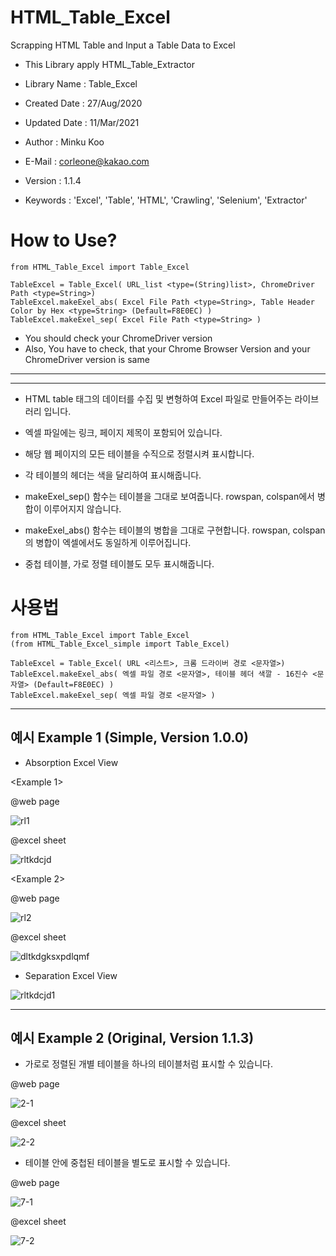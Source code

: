 # HTML_Table_Excel
Scrapping HTML Table and Input a Table Data to Excel

- This Library apply HTML_Table_Extractor

- Library Name : Table_Excel
- Created Date : 27/Aug/2020
- Updated Date : 11/Mar/2021
- Author : Minku Koo
- E-Mail : corleone@kakao.com
- Version : 1.1.4
- Keywords : 'Excel', 'Table', 'HTML', 'Crawling', 'Selenium', 'Extractor'



# How to Use?
 ```
from HTML_Table_Excel import Table_Excel

TableExcel = Table_Excel( URL_list <type=(String)list>, ChromeDriver Path <type=String>)
TableExcel.makeExel_abs( Excel File Path <type=String>, Table Header Color by Hex <type=String> (Default=F8E0EC) )
TableExcel.makeExel_sep( Excel File Path <type=String> )
```


 * You should check your ChromeDriver version
 * Also, You have to check, that your Chrome Browser Version and your ChromeDriver version is same

----------------------------------------------------------------------------------------------------------------------------
----------------------------------------------------------------------------------------------------------------------------


- HTML table 태그의 데이터를 수집 및 변형하여 Excel 파일로 만들어주는 라이브러리 입니다.
- 엑셀 파일에는 링크, 페이지 제목이 포함되어 있습니다.
- 해당 웹 페이지의 모든 테이블을 수직으로 정렬시켜 표시합니다.
- 각 테이블의 헤더는 색을 달리하여 표시해줍니다.


- makeExel_sep() 함수는 테이블을 그대로 보여줍니다. rowspan, colspan에서 병합이 이루어지지 않습니다.
- makeExel_abs() 함수는 테이블의 병합을 그대로 구현합니다. rowspan, colspan의 병합이 엑셀에서도 동일하게 이루어집니다.
- 중첩 테이블, 가로 정렬 테이블도 모두 표시해줍니다.

# 사용법
 ```
 from HTML_Table_Excel import Table_Excel
 (from HTML_Table_Excel_simple import Table_Excel)
 
TableExcel = Table_Excel( URL <리스트>, 크롬 드라이버 경로 <문자열>)
TableExcel.makeExel_abs( 엑셀 파일 경로 <문자열>, 테이블 헤더 색깔 - 16진수 <문자열> (Default=F8E0EC) )
TableExcel.makeExel_sep( 엑셀 파일 경로 <문자열> )
```



----------------------------------------------------------------------------------------------------------------------------
## 예시 Example 1 (Simple, Version 1.0.0)


- Absorption Excel View

<Example 1>

@web page

![rl1](https://user-images.githubusercontent.com/25974226/91436990-1acacb80-e8a4-11ea-9f0b-89874406c723.PNG)

@excel sheet

![rltkdcjd](https://user-images.githubusercontent.com/25974226/91434845-5cf20e00-e8a0-11ea-9ef7-27b55dc51401.PNG)
 
 
 
<Example 2>

@web page

![rl2](https://user-images.githubusercontent.com/25974226/91436997-1c948f00-e8a4-11ea-8461-1f1eaab75dc1.PNG)

@excel sheet

![dltkdgksxpdlqmf](https://user-images.githubusercontent.com/25974226/91434909-772bec00-e8a0-11ea-81d5-c6347a9cb743.PNG)



- Separation Excel View

![rltkdcjd1](https://user-images.githubusercontent.com/25974226/91434958-8b6fe900-e8a0-11ea-9bb7-20bce39cfcc0.PNG)


----------------------------------------------------------------------------------------------------------------------------

## 예시 Example 2 (Original, Version 1.1.3)

- 가로로 정렬된 개별 테이블을 하나의 테이블처럼 표시할 수 있습니다.

@web page

![2-1](https://user-images.githubusercontent.com/25974226/92365679-1ff30a80-f12f-11ea-9502-1a75d490c282.PNG)

@excel sheet

![2-2](https://user-images.githubusercontent.com/25974226/92365684-22556480-f12f-11ea-837b-3f814c56b4d6.PNG)



- 테이블 안에 중첩된 테이블을 별도로 표시할 수 있습니다.

@web page

![7-1](https://user-images.githubusercontent.com/25974226/92365689-24b7be80-f12f-11ea-82c7-6833d08ce0eb.PNG)

@excel sheet

![7-2](https://user-images.githubusercontent.com/25974226/92365692-25e8eb80-f12f-11ea-8ae5-2fa477379e9a.PNG)
